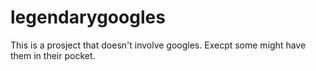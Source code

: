 # legendarygoogles
This is a prosject that doesn't involve googles. Execpt some might have them in their pocket. 
